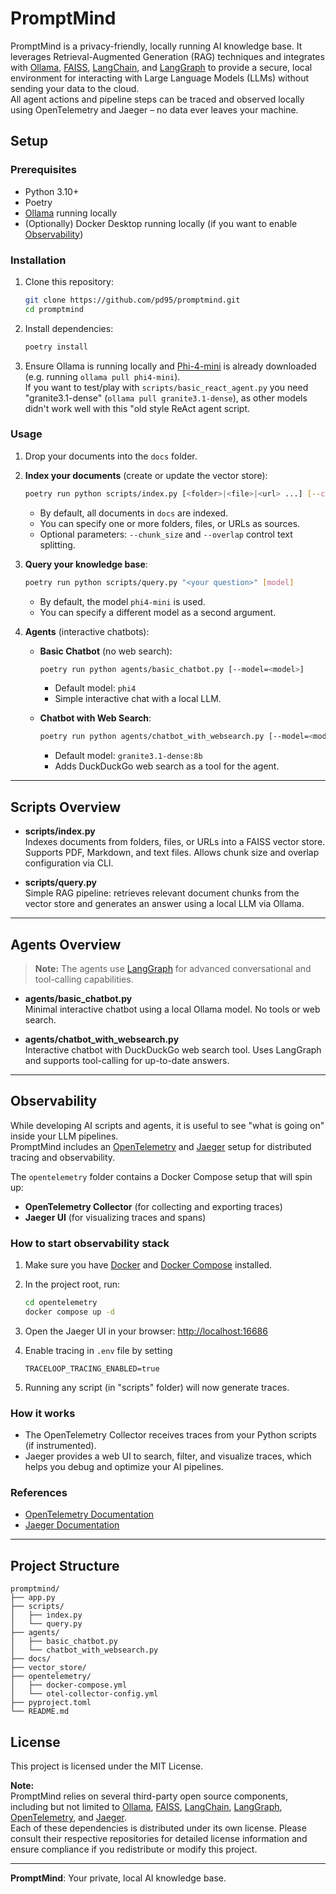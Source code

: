 # PromptMind

PromptMind is a privacy-friendly, locally running AI knowledge base. It leverages Retrieval-Augmented Generation (RAG) techniques and integrates with [Ollama](https://ollama.com/), [FAISS](https://faiss.ai/), [LangChain](https://www.langchain.com/), and [LangGraph](https://github.com/langchain-ai/langgraph) to provide a secure, local environment for interacting with Large Language Models (LLMs) without sending your data to the cloud.  
All agent actions and pipeline steps can be traced and observed locally using OpenTelemetry and Jaeger – no data ever leaves your machine.

## Setup

### Prerequisites

- Python 3.10+
- Poetry
- [Ollama](https://ollama.com/) running locally
- (Optionally) Docker Desktop running locally (if you want to enable [Observability](#observability))

### Installation

1. Clone this repository:

    ```sh
    git clone https://github.com/pd95/promptmind.git
    cd promptmind
    ```

2. Install dependencies:

    ```sh
    poetry install
    ```

3. Ensure Ollama is running locally and [Phi-4-mini](https://ollama.com/library/phi4-mini) is already downloaded (e.g. running `ollama pull phi4-mini`).  
If you want to test/play with `scripts/basic_react_agent.py` you need "granite3.1-dense" (`ollama pull granite3.1-dense`), as other models didn't work well with this "old style ReAct agent script.

### Usage

1. Drop your documents into the `docs` folder.

2. **Index your documents** (create or update the vector store):

    ```bash
    poetry run python scripts/index.py [<folder>|<file>|<url> ...] [--chunk_size=600] [--overlap=100]
    ```

    - By default, all documents in `docs` are indexed.
    - You can specify one or more folders, files, or URLs as sources.
    - Optional parameters: `--chunk_size` and `--overlap` control text splitting.

3. **Query your knowledge base**:

    ```bash
    poetry run python scripts/query.py "<your question>" [model]
    ```

    - By default, the model `phi4-mini` is used.
    - You can specify a different model as a second argument.

4. **Agents** (interactive chatbots):

    - **Basic Chatbot** (no web search):

        ```bash
        poetry run python agents/basic_chatbot.py [--model=<model>]
        ```

        - Default model: `phi4`
        - Simple interactive chat with a local LLM.

    - **Chatbot with Web Search**:

        ```bash
        poetry run python agents/chatbot_with_websearch.py [--model=<model>]
        ```

        - Default model: `granite3.1-dense:8b`
        - Adds DuckDuckGo web search as a tool for the agent.

---

## Scripts Overview

- **scripts/index.py**  
  Indexes documents from folders, files, or URLs into a FAISS vector store. Supports PDF, Markdown, and text files. Allows chunk size and overlap configuration via CLI.

- **scripts/query.py**  
  Simple RAG pipeline: retrieves relevant document chunks from the vector store and generates an answer using a local LLM via Ollama.

---

## Agents Overview

> **Note:** The agents use [LangGraph](https://github.com/langchain-ai/langgraph) for advanced conversational and tool-calling capabilities.

- **agents/basic_chatbot.py**  
  Minimal interactive chatbot using a local Ollama model. No tools or web search.

- **agents/chatbot_with_websearch.py**  
  Interactive chatbot with DuckDuckGo web search tool. Uses LangGraph and supports tool-calling for up-to-date answers.

---

## Observability

While developing AI scripts and agents, it is useful to see "what is going on" inside your LLM pipelines.  
PromptMind includes an [OpenTelemetry](https://opentelemetry.io/) and [Jaeger](https://www.jaegertracing.io/) setup for distributed tracing and observability.

The `opentelemetry` folder contains a Docker Compose setup that will spin up:
- **OpenTelemetry Collector** (for collecting and exporting traces)
- **Jaeger UI** (for visualizing traces and spans)

### How to start observability stack

1. Make sure you have [Docker](https://www.docker.com/) and [Docker Compose](https://docs.docker.com/compose/) installed.

2. In the project root, run:

    ```sh
    cd opentelemetry
    docker compose up -d
    ```

3. Open the Jaeger UI in your browser: [http://localhost:16686](http://localhost:16686)

4. Enable tracing in `.env` file by setting

       TRACELOOP_TRACING_ENABLED=true

5. Running any script (in "scripts" folder) will now generate traces.

### How it works

- The OpenTelemetry Collector receives traces from your Python scripts (if instrumented).
- Jaeger provides a web UI to search, filter, and visualize traces, which helps you debug and optimize your AI pipelines.

### References

- [OpenTelemetry Documentation](https://opentelemetry.io/docs/)
- [Jaeger Documentation](https://www.jaegertracing.io/docs/)

---

## Project Structure

```
promptmind/
├── app.py
├── scripts/
│   ├── index.py
│   └── query.py
├── agents/
│   ├── basic_chatbot.py
│   └── chatbot_with_websearch.py
├── docs/
├── vector_store/
├── opentelemetry/
│   ├── docker-compose.yml
│   └── otel-collector-config.yml
├── pyproject.toml
└── README.md
```

## License

This project is licensed under the MIT License.

**Note:**  
PromptMind relies on several third-party open source components, including but not limited to [Ollama](https://github.com/ollama/ollama), [FAISS](https://github.com/facebookresearch/faiss), [LangChain](https://github.com/langchain-ai/langchain), [LangGraph](https://github.com/langchain-ai/langgraph), [OpenTelemetry](https://github.com/open-telemetry/opentelemetry-python), and [Jaeger](https://github.com/jaegertracing/jaeger).  
Each of these dependencies is distributed under its own license. Please consult their respective repositories for detailed license information and ensure compliance if you redistribute or modify this project.

---

**PromptMind**: Your private, local AI knowledge base.
